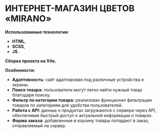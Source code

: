 # ИНТЕРНЕТ-МАГАЗИН ЦВЕТОВ «MIRANO»

**Использованные технологии:**
- **HTML**,
- **SCSS**,
- **JS**. 

**Сборка проекта на Vite.**

**Особенности:**
- **Адаптивность:** сайт адаптирован под различные устройства и экраны.
- **Поиск товара:** пользователи могут легко найти нужный товар благодаря поиску.
- **Фильтр по категории товара:** реализован функционал фильтрации товаров по категориям для удобства пользователей.
- **Работа с API:** данные о продуктах загружаются с сервера через API, обеспечивая быстрый доступ к актуальной информации о товарах. 
- **Форма заказа:** добавленные в корзину товары попадают в заказ, отправляемый на сервер.


